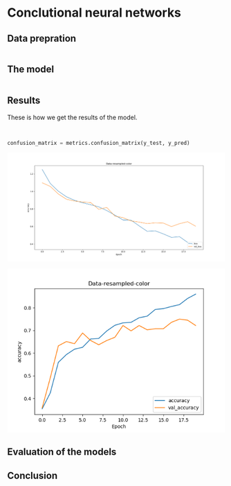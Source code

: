 
# Conclutional neural networks



## Data prepration


```python


```
## The model



```python


```

## Results

These is how we get the results of the model. 

```python

````
```

```


``` Python
confusion_matrix = metrics.confusion_matrix(y_test, y_pred)
```

![loss](https://github.com/Hassanyare/Minor_Applied_Data_Science/blob/master/fotos/data-resampled-colour-loss.png)

![acc](https://github.com/Hassanyare/Minor_Applied_Data_Science/blob/master/fotos/data-resampled-colour.png)

## Evaluation of the models


## Conclusion 


